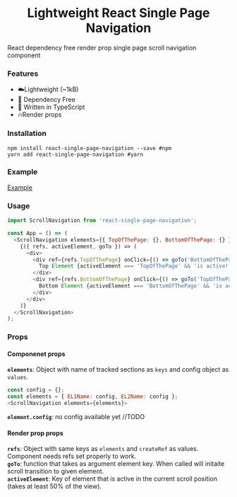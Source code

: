 <h1 align="center">
   Lightweight React Single Page Navigation
</h1>
React dependency free render prop single page scroll navigation component

### Features
* ☁️Lightweight (~1kB)
* 🎉 Dependency Free
* 💪 Written in TypeScript
* 🔥Render props

### Installation
```
npm install react-single-page-navigation --save #npm
yarn add react-single-page-navigation #yarn
```

### Example
[Example](https://enigosi.github.io/react-single-page-navigation/)

### Usage
```js
import ScrollNavigation from 'react-single-page-navigation';

const App = () => (
  <ScrollNavigation elements={{ TopOfThePage: {}, BottomOfThePage: {} }}>
    {({ refs, activeElement, goTo }) => (
      <div>
        <div ref={refs.TopOfThePage} onClick={() => goTo('BottomOfThePage')}>
          Top Element {activeElement === 'TopOfThePage' && 'is active!'}
        </div>
        <div ref={refs.BottomOfThePage} onClick={() => goTo('TopOfThePage')}>
          Bottom Element {activeElement === 'BottomOfThePage' && 'is active!'}
        </div>
      </div>
    )}
  </ScrollNavigation>
);
```

### Props

#### Componenet props
**`elements`**: Object with name of tracked sections as `keys` and config object as `values`.
```js
const config = {};
const elements = { EL1Name: config, EL2Name: config };
<ScrollNavigation elements={elements}>
```
**`element.config`**: no config available yet //TODO

#### Render prop props
**`refs`**: Object with same keys as `elements` and `createRef` as values. Component needs refs set properly to work.  
**`goTo`**: function that takes as argument element key. When called will initaite scroll transition to given element.  
**`activeElement`**: Key of element that is active in the current scroll position (takes at least 50% of the view).